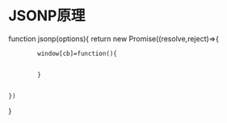 
# JSONP原理

function jsonp(options){
    return new Promise((resolve,reject)=>{

            window[cb]=function(){

                  
            }
           

    })
}